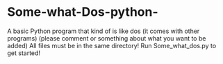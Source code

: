# Some-what-Dos-python-
A basic Python program that kind of is like dos (it comes with other programs)
(please comment or something about what you want to be added)
All files must be in the same directory! 
Run Some_what_dos.py to get started!
